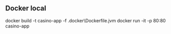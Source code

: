 ## Docker local
docker build -t casino-app -f .docker\Dockerfile.jvm
docker run -it -p 80:80 casino-app